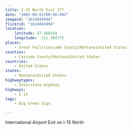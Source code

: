 ```yaml
---
title: I-15 North Exit 277
date: "2003-09-01T00:00:00Z"
imageid: "1624844994"
flickrid: "1624844994"
location:
    latitude: 47.468164
    longitude: -111.368775
places:
    - Great Falls|Cascade County|Montana|United States
counties:
    - Cascade County|Montana|United States
countries:
    - United States
states:
    - Montana|United States
highwaytypes:
    - Interstate Highway
highways:
    - I-15
tags:
    - Big Green Sign

---
```

International Airport Exit on I-15 North